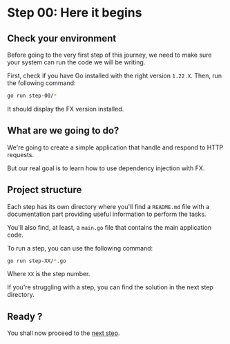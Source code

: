 # Step 00: Here it begins

## Check your environment

Before going to the very first step of this journey, we need to make sure your system can run the code we will be writing.

First, check if you have Go installed with the right version `1.22.X`. Then, run the following command:

```bash
go run step-00/*
```

It should display the FX version installed.

## What are we going to do?

We're going to create a simple application that handle and respond to HTTP requests.

But our real goal is to learn how to use dependency injection with FX.

## Project structure

Each step has its own directory where you'll find a `README.md` file with a documentation part providing useful information to perform the tasks.

You'll also find, at least, a `main.go` file that contains the main application code.

To run a step, you can use the following command:

```bash
go run step-XX/*.go
```

Where `XX` is the step number.

If you're struggling with a step, you can find the solution in the next step directory.

## Ready ?

You shall now proceed to the [next step](../step-01/README.md).
